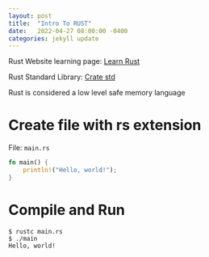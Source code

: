 ```yaml
---
layout: post
title:  "Intro To RUST"
date:   2022-04-27 08:00:00 -0400
categories: jekyll update
---
```

Rust Website learning page: [Learn Rust][Learn Rust]

Rust Standard Library: [Crate std][Rust Standard Library: Crate std]

Rust is considered a low level safe memory language

# Create file with rs extension

File: `main.rs`

```rust
fn main() {
    println!("Hello, world!");
}
```
# Compile and Run

```
$ rustc main.rs
$ ./main
Hello, world!
```

[Learn Rust]: https://www.rust-lang.org/learn
[Rust Standard Library: Crate std]: https://doc.rust-lang.org/std/index.html